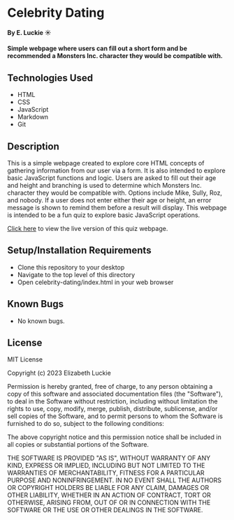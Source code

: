 # Celebrity Dating

#### By E. Luckie ☀️

#### Simple webpage where users can fill out a short form and be recommended a Monsters Inc. character they would be compatible with.

## Technologies Used

* HTML
* CSS
* JavaScript
* Markdown
* Git

## Description

This is a simple webpage created to explore core HTML concepts of gathering information from our user via a form. It is also intended to explore basic JavaScript functions and logic. Users are asked to fill out their age and height and branching is used to determine which Monsters Inc. character they would be compatible with. Options include Mike, Sully, Roz, and nobody. If a user does not enter either their age or height, an error message is shown to remind them before a result will display. This webpage is intended to be a fun quiz to explore basic JavaScript operations.

[Click here](https://eluckie.github.io/celebrity-dating/) to view the live version of this quiz webpage.

## Setup/Installation Requirements

* Clone this repository to your desktop
* Navigate to the top level of this directory
* Open celebrity-dating/index.html in your web browser

## Known Bugs

* No known bugs.

## License

MIT License

Copyright (c) 2023 Elizabeth Luckie

Permission is hereby granted, free of charge, to any person obtaining a copy of this software and associated documentation files (the "Software"), to deal in the Software without restriction, including without limitation the rights to use, copy, modify, merge, publish, distribute, sublicense, and/or sell copies of the Software, and to permit persons to whom the Software is furnished to do so, subject to the following conditions:

The above copyright notice and this permission notice shall be included in all copies or substantial portions of the Software.

THE SOFTWARE IS PROVIDED "AS IS", WITHOUT WARRANTY OF ANY KIND, EXPRESS OR IMPLIED, INCLUDING BUT NOT LIMITED TO THE WARRANTIES OF MERCHANTABILITY, FITNESS FOR A PARTICULAR PURPOSE AND NONINFRINGEMENT. IN NO EVENT SHALL THE
AUTHORS OR COPYRIGHT HOLDERS BE LIABLE FOR ANY CLAIM, DAMAGES OR OTHER LIABILITY, WHETHER IN AN ACTION OF CONTRACT, TORT OR OTHERWISE, ARISING FROM, OUT OF OR IN CONNECTION WITH THE SOFTWARE OR THE USE OR OTHER DEALINGS IN THE SOFTWARE.
